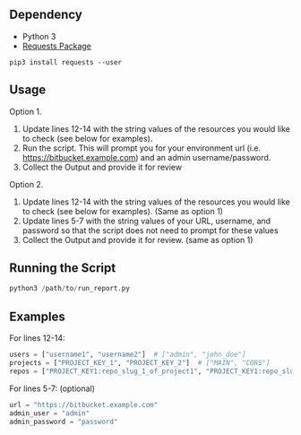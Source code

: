 ## Dependency
* Python 3
* [Requests Package](http://docs.python-requests.org/en/master/)

`
pip3 install requests --user
`

## Usage
Option 1.
1. Update lines 12-14 with the string values of the resources you would like to check (see below for examples).
2. Run the script. This will prompt you for your environment url (i.e. https://bitbucket.example.com) and an admin username/password.
3. Collect the Output and provide it for review

Option 2.
1. Update lines 12-14 with the string values of the resources you would like to check (see below for examples). (Same as option 1)
2. Update lines 5-7 with the string values of your URL, username, and password so that the script does not need to prompt for these values
3. Collect the Output and provide it for review. (same as option 1)

## Running the Script
```python
python3 /path/to/run_report.py
```

## Examples
For lines 12-14:
```python
users = ["username1", "username2"]  # ["admin", "john_doe"]
projects = ["PROJECT_KEY_1", "PROJECT_KEY_2"]  # ["MAIN", "CORS"]
repos = ["PROJECT_KEY1:repo_slug_1_of_project1", "PROJECT_KEY1:repo_slug_2_of_project1", "PROJECT_KEY2:repo_slug_1_of_project2"]  # ["MAIN:primary", "CORS:test"]
```

For lines 5-7: (optional)
```python
url = "https://bitbucket.example.com"
admin_user = "admin"
admin_password = "password"
```